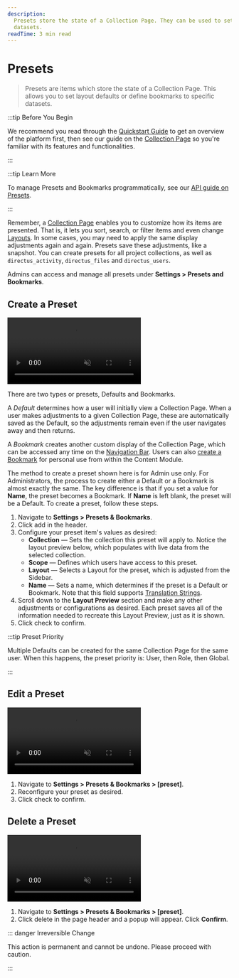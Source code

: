 ```yaml
---
description:
  Presets store the state of a Collection Page. They can be used to set layout defaults or define bookmarks to specific
  datasets.
readTime: 3 min read
---
```


# Presets

> Presets are items which store the state of a Collection Page. This allows you to set layout defaults or define
> bookmarks to specific datasets.

:::tip Before You Begin

We recommend you read through the [Quickstart Guide](/getting-started/quickstart) to get an overview of the platform
first, then see our guide on the [Collection Page](/app/content/collections) so you're familiar with its features and
functionalities.

:::

:::tip Learn More

To manage Presets and Bookmarks programmatically, see our [API guide on Presets](/reference/system/presets).

:::

Remember, a [Collection Page](/app/content/collections) enables you to customize how its items are presented. That is,
it lets you sort, search, or filter items and even change [Layouts](/app/layouts). In some cases, you may need to apply
the same display adjustments again and again. Presets save these adjustments, like a snapshot. You can create presets
for all project collections, as well as `directus_activity`, `directus_files` and `directus_users`.

Admins can access and manage all presets under **Settings > Presets and Bookmarks**.

## Create a Preset

<video title="Create a Preset" autoplay playsinline muted loop controls>
	<source src="https://cdn.directus.io/docs/v9/configuration/presets-bookmarks/presets-bookmarks-20220819/create-a-preset-20220819B.mp4" type="video/mp4" />
</video>

There are two types or presets, Defaults and Bookmarks.

A _Default_ determines how a user will initially view a Collection Page. When a user makes adjustments to a given
Collection Page, these are automatically saved as the Default, so the adjustments remain even if the user navigates away
and then returns.

A _Bookmark_ creates another custom display of the Collection Page, which can be accessed any time on the
[Navigation Bar](/app/overview#_2-navigation-bar). Users can also
[create a Bookmark](/app/content/collections#create-a-bookmark) for personal use from within the Content Module.

The method to create a preset shown here is for Admin use only. For Administrators, the process to create either a
Default or a Bookmark is almost exactly the same. The key difference is that if you set a value for **Name**, the preset
becomes a Bookmark. If **Name** is left blank, the preset will be a Default. To create a preset, follow these steps.

1. Navigate to **Settings > Presets & Bookmarks**.
2. Click <span mi btn>add</span> in the header.
3. Configure your preset item's values as desired:
   - **Collection** — Sets the collection this preset will apply to. Notice the layout preview below, which populates
     with live data from the selected collection.
   - **Scope** — Defines which users have access to this preset.
   - **Layout** — Selects a Layout for the preset, which is adjusted from the Sidebar.
   - **Name** — Sets a name, which determines if the preset is a Default or Bookmark. Note that this field supports
     [Translation Strings](/app/translation-strings).
4. Scroll down to the **Layout Preview** section and make any other adjustments or configurations as desired. Each
   preset saves all of the information needed to recreate this Layout Preview, just as it is shown.
5. Click <span mi btn>check</span> to confirm.

:::tip Preset Priority

Multiple Defaults can be created for the same Collection Page for the same user. When this happens, the preset priority
is: User, then Role, then Global.

:::

## Edit a Preset

<video title="Edit a Preset" autoplay playsinline muted loop controls>
	<source src="https://cdn.directus.io/docs/v9/configuration/presets-bookmarks/presets-bookmarks-20220819/edit-a-preset-20220819A.mp4" type="video/mp4" />
</video>

1. Navigate to **Settings > Presets & Bookmarks > [preset]**.
2. Reconfigure your preset as desired.
3. Click <span mi btn>check</span> to confirm.

## Delete a Preset

<video title="Delete a Preset" autoplay playsinline muted loop controls>
	<source src="https://cdn.directus.io/docs/v9/configuration/presets-bookmarks/presets-bookmarks-20220819/delete-a-preset-20220819A.mp4" type="video/mp4" />
</video>

1. Navigate to **Settings > Presets & Bookmarks > [preset]**.
2. Click <span mi btn dngr>delete</span> in the page header and a popup will appear. Click **Confirm**.

::: danger Irreversible Change

This action is permanent and cannot be undone. Please proceed with caution.

:::
